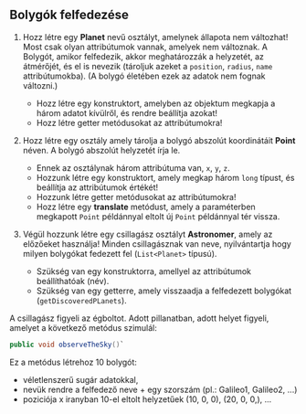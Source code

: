 ## Bolygók felfedezése

1. Hozz létre egy **Planet** nevű osztályt, amelynek állapota nem változhat! Most csak olyan attribútumok vannak,
amelyek nem változnak. A Bolygót, amikor felfedezik, akkor meghatározzák a helyzetét, az átmérőjét, és 
el is nevezik (tároljuk azeket a `position`, `radius`, `name` attribútumokba). (A bolygó életében ezek az adatok nem fognak változni.)
    * Hozz létre egy konstruktort, amelyben az objektum megkapja a három adatot kívülről, és rendre beállítja azokat!
    * Hozz létre getter metódusokat az attribútumokra!

2. Hozz létre egy osztály amely tárolja a bolygó abszolút koordinátáit **Point** néven. A bolygó abszolút helyzetét írja le.
    * Ennek az osztálynak három attribútuma van,  `x`, `y`, `z`. 
    * Hozzunk létre egy konstruktort, amely megkap három `long` típust, és beállítja az attribútumok értékét! 
    * Hozzunk létre getter metódusokat az attribútumokra!
    * Hozz létre egy **translate** metódust, amely a paraméterben megkapott `Point` példánnyal eltolt új `Point` példánnyal tér vissza.

3. Végül hozzunk létre egy csillagász osztályt **Astronomer**, amely az előzőeket használja! Minden csillagásznak van neve, 
nyilvántartja hogy milyen bolygókat fedezett fel (`List<Planet>` típusú). 
    * Szükség van egy konstruktorra, amellyel az attribútumok beállíthatóak (név). 
    * Szükség van egy getterre, amely visszaadja a felfedezett bolygókat (`getDiscoveredPLanets`).

A csillagász figyeli az égboltot. Adott pillanatban, adott helyet figyeli, amelyet a következő metódus szimulál:

```java
public void observeTheSky()`
```

Ez a metódus létrehoz 10 bolygót:
 * véletlenszerű sugár adatokkal,
 * nevük rendre a felfedező neve + egy szorszám (pl.: Galileo1, Galileo2, ...)
 * poziciója x iranyban 10-el eltolt helyzetűek (10, 0, 0), (20, 0, 0,), ... 


